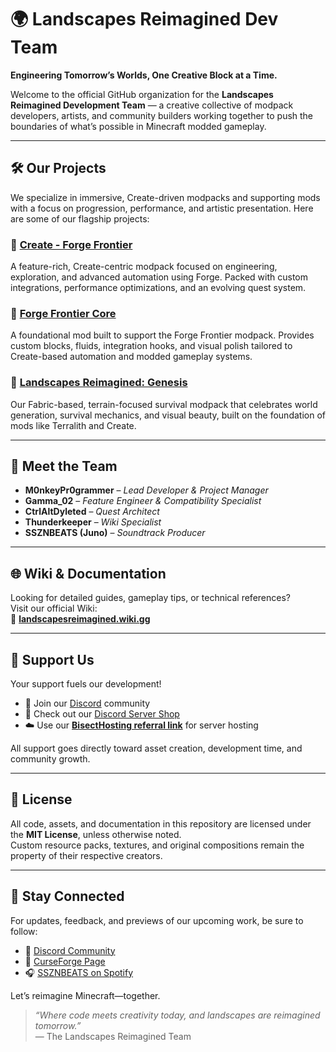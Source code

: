 # 🌍 Landscapes Reimagined Dev Team

**Engineering Tomorrow’s Worlds, One Creative Block at a Time.**

Welcome to the official GitHub organization for the **Landscapes Reimagined Development Team** — a creative collective of modpack developers, artists, and community builders working together to push the boundaries of what’s possible in Minecraft modded gameplay.

---

## 🛠️ Our Projects

We specialize in immersive, Create-driven modpacks and supporting mods with a focus on progression, performance, and artistic presentation. Here are some of our flagship projects:

### 🔧 [Create - Forge Frontier](https://www.curseforge.com/minecraft/modpacks/create-forge-frontier)  
A feature-rich, Create-centric modpack focused on engineering, exploration, and advanced automation using Forge. Packed with custom integrations, performance optimizations, and an evolving quest system.

### 🧱 [Forge Frontier Core](https://www.curseforge.com/minecraft/mc-mods/forge-frontier-core)  
A foundational mod built to support the Forge Frontier modpack. Provides custom blocks, fluids, integration hooks, and visual polish tailored to Create-based automation and modded gameplay systems.

### 🌿 [Landscapes Reimagined: Genesis](https://landscapesreimagined.wiki.gg/wiki/Landscapes_Reimagined:_Genesis)  
Our Fabric-based, terrain-focused survival modpack that celebrates world generation, survival mechanics, and visual beauty, built on the foundation of mods like Terralith and Create.

---

## 👥 Meet the Team

- **M0nkeyPr0grammer** – *Lead Developer & Project Manager*
- **Gamma_02** – *Feature Engineer & Compatibility Specialist*    
- **CtrlAltDyleted** – *Quest Architect*
- **Thunderkeeper** – *Wiki Specialist*    
- **SSZNBEATS (Juno)** – *Soundtrack Producer*
  
---

## 🌐 Wiki & Documentation

Looking for detailed guides, gameplay tips, or technical references?  
Visit our official Wiki:  
📖 **[landscapesreimagined.wiki.gg](https://landscapesreimagined.wiki.gg)**

---

## 🤝 Support Us

Your support fuels our development!

- 🧢 Join our [Discord](https://discord.gg/quenZthXgy) community  
- 🛒 Check out our [Discord Server Shop](https://discord.com/servers/landscapes-reimagined-1097668922737696919)  
- ☁️ Use our **[BisectHosting referral link](https://bisecthosting.com/M0nkeyPr0grammer?r=github)** for server hosting  

All support goes directly toward asset creation, development time, and community growth.

---

## 📜 License

All code, assets, and documentation in this repository are licensed under the **MIT License**, unless otherwise noted.  
Custom resource packs, textures, and original compositions remain the property of their respective creators.

---

## 🚀 Stay Connected

For updates, feedback, and previews of our upcoming work, be sure to follow:

- 💬 [Discord Community](https://discord.gg/quenZthXgy)  
- 🧭 [CurseForge Page](https://www.curseforge.com/minecraft/modpacks/create-forge-frontier)  
- 🎧 [SSZNBEATS on Spotify](https://open.spotify.com/artist/6DhgAOljnUjeXJdkTqlz0J)  

Let’s reimagine Minecraft—together.

> *“Where code meets creativity today, and landscapes are reimagined tomorrow.”*  
> — The Landscapes Reimagined Team
